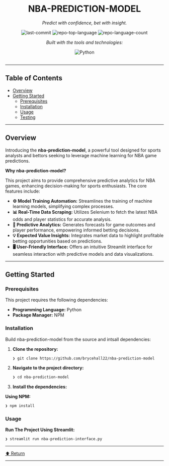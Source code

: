 <div id="top">

<!-- HEADER STYLE: CLASSIC -->
<div align="center">


# NBA-PREDICTION-MODEL

<em>Predict with confidence, bet with insight.</em>

<!-- BADGES -->
<img src="https://img.shields.io/github/last-commit/brycehall22/nba-prediction-model?style=flat&logo=git&logoColor=white&color=0080ff" alt="last-commit">
<img src="https://img.shields.io/github/languages/top/brycehall22/nba-prediction-model?style=flat&color=0080ff" alt="repo-top-language">
<img src="https://img.shields.io/github/languages/count/brycehall22/nba-prediction-model?style=flat&color=0080ff" alt="repo-language-count">

<em>Built with the tools and technologies:</em>

<img src="https://img.shields.io/badge/Python-3776AB.svg?style=flat&logo=Python&logoColor=white" alt="Python">

</div>
<br>

---

## Table of Contents

- [Overview](#overview)
- [Getting Started](#getting-started)
    - [Prerequisites](#prerequisites)
    - [Installation](#installation)
    - [Usage](#usage)
    - [Testing](#testing)

---

## Overview

Introducing the **nba-prediction-model**, a powerful tool designed for sports analysts and bettors seeking to leverage machine learning for NBA game predictions.

**Why nba-prediction-model?**

This project aims to provide comprehensive predictive analytics for NBA games, enhancing decision-making for sports enthusiasts. The core features include:

- **⚙️ Model Training Automation:** Streamlines the training of machine learning models, simplifying complex processes.
- **📊 Real-Time Data Scraping:** Utilizes Selenium to fetch the latest NBA odds and player statistics for accurate analysis.
- **🔮 Predictive Analytics:** Generates forecasts for game outcomes and player performance, empowering informed betting decisions.
- **💡 Expected Value Insights:** Integrates market data to highlight profitable betting opportunities based on predictions.
- **🖥️ User-Friendly Interface:** Offers an intuitive Streamlit interface for seamless interaction with predictive models and data visualizations.

---

## Getting Started

### Prerequisites

This project requires the following dependencies:

- **Programming Language:** Python
- **Package Manager:** NPM

### Installation

Build nba-prediction-model from the source and intsall dependencies:

1. **Clone the repository:**

    ```sh
    ❯ git clone https://github.com/brycehall22/nba-prediction-model
    ```

2. **Navigate to the project directory:**

    ```sh
    ❯ cd nba-prediction-model
    ```

3. **Install the dependencies:**

**Using NPM:**

```sh
❯ npm install
```

### Usage

**Run The Project Using Streamlit:**

```sh
❯ streamlit run nba-prediction-interface.py
```

---

<div align="left"><a href="#top">⬆ Return</a></div>

---
